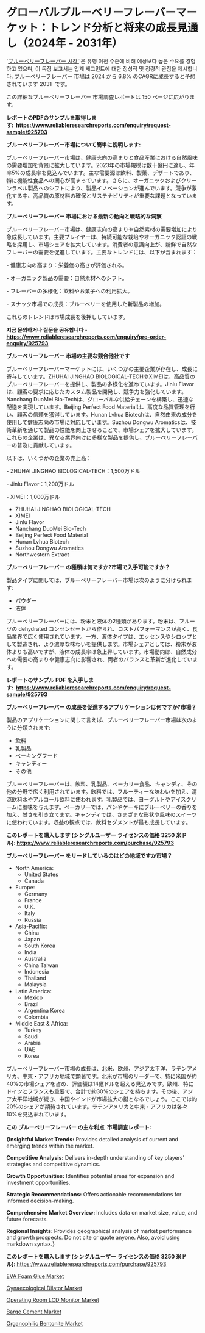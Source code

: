 <p><h1>グローバルブルーベリーフレーバーマーケット：トレンド分析と将来の成長見通し（2024年 - 2031年）</h1></p><p>'<a href="https://www.reliableresearchreports.com/blueberry-flavor-market-in-global-r925793?utm_campaign=110&utm_medium=36&utm_source=Github&utm_content=ia&utm_term=10112024&utm_id=blueberry-flavor">ブルーベリーフレーバー 시장'</a>'은 유행 이전 수준에 비해 예상보다 높은 수요를 경험하고 있으며, 이 독점 보고서는 업계 세그먼트에 대한 정성적 및 정량적 관점을 제시합니다. ブルーベリーフレーバー 市場は 2024 から 6.8% のCAGRに成長すると予想されています 2031&nbsp; です。</p>
<p>この詳細なブルーベリーフレーバー 市場調査レポートは 150 ページに広がります。</p>
<p><strong>レポートのPDFのサンプルを取得します</strong><strong>:&nbsp;&nbsp;<a href="https://www.reliableresearchreports.com/enquiry/request-sample/925793?utm_campaign=110&utm_medium=36&utm_source=Github&utm_content=ia&utm_term=10112024&utm_id=blueberry-flavor">https://www.reliableresearchreports.com/enquiry/request-sample/925793</a></strong></p>
<p><strong>ブルーベリーフレーバー市場について簡単に説明します:</strong></p>
<p><p>ブルーベリーフレーバー市場は、健康志向の高まりと食品産業における自然風味の需要増加を背景に拡大しています。2023年の市場規模は数十億円に達し、年率5%の成長率を見込んでいます。主な需要源は飲料、製菓、デザートであり、特に機能性食品への関心が高まっています。さらに、オーガニックおよびクリーンラベル製品へのシフトにより、製品イノベーションが進んでいます。競争が激化する中、高品質の原材料の確保とサステナビリティが重要な課題となっています。</p></p>
<p><strong>ブルーベリーフレーバー 市場における最新の動向と戦略的な洞察</strong></p>
<p><p>ブルーベリーフレーバー市場は、健康志向の高まりや自然素材の需要増加により急成長しています。主要プレイヤーは、持続可能な栽培やオーガニック認証の戦略を採用し、市場シェアを拡大しています。消費者の意識向上が、新鮮で自然なフレーバーの需要を促進しています。主要なトレンドには、以下が含まれます：</p><p>- 健康志向の高まり：栄養価の高さが評価される。</p><p>- オーガニック製品の需要：自然素材へのシフト。</p><p>- フレーバーの多様化：飲料やお菓子への利用拡大。</p><p>- スナック市場での成長：ブルーベリーを使用した新製品の増加。</p><p>これらのトレンドは市場成長を後押ししています。</p></p>
<p><strong>지금 문의하거나 질문을 공유합니다</strong><strong>&nbsp;</strong>-<strong><a href="https://www.reliableresearchreports.com/enquiry/pre-order-enquiry/925793?utm_campaign=110&utm_medium=36&utm_source=Github&utm_content=ia&utm_term=10112024&utm_id=blueberry-flavor">https://www.reliableresearchreports.com/enquiry/pre-order-enquiry/925793</a></strong></p>
<p><strong>ブルーベリーフレーバー 市場の主要な競合他社です</strong></p>
<p><p>ブルーベリーフレーバーマーケットには、いくつかの主要企業が存在し、成長に寄与しています。ZHUHAI JINGHAO BIOLOGICAL-TECHやXIMEIは、高品質のブルーベリーフレーバーを提供し、製品の多様化を進めています。Jinlu Flavorは、顧客の要求に応じたカスタム製品を開発し、競争力を強化しています。Nanchang DuoMei Bio-Techは、グローバルな供給チェーンを構築し、迅速な配送を実現しています。Beijing Perfect Food Materialは、高度な品質管理を行い、顧客の信頼を獲得しています。Hunan Lvhua Biotechは、自然由来の成分を使用して健康志向の市場に対応しています。Suzhou Dongwu Aromaticsは、技術革新を通じて製品の性能を向上させることで、市場シェアを拡大しています。これらの企業は、異なる業界向けに多様な製品を提供し、ブルーベリーフレーバーの普及に貢献しています。</p><p>以下は、いくつかの企業の売上高：</p><p>- ZHUHAI JINGHAO BIOLOGICAL-TECH：1,500万ドル</p><p>- Jinlu Flavor：1,200万ドル</p><p>- XIMEI：1,000万ドル</p></p>
<p><ul><li>ZHUHAI JINGHAO BIOLOGICAL-TECH</li><li>XIMEI</li><li>Jinlu Flavor</li><li>Nanchang DuoMei Bio-Tech</li><li>Beijing Perfect Food Material</li><li>Hunan Lvhua Biotech</li><li>Suzhou Dongwu Aromatics</li><li>Northwestern Extract</li></ul></p>
<p><strong>ブルーベリーフレーバー の種類は何ですか?市場で入手可能ですか？</strong></p>
<p>製品タイプに関しては、ブルーベリーフレーバー市場は次のように分けられます:</p>
<p><ul><li>パウダー</li><li>液体</li></ul></p>
<p><p>ブルーベリーフレーバーには、粉末と液体の2種類があります。粉末は、フルーツの dehydrated コンセンセートから作られ、コストパフォーマンスが高く、食品業界で広く使用されています。一方、液体タイプは、エッセンスやシロップとして製造され、より濃厚な味わいを提供します。市場シェアとしては、粉末が液体よりも高いですが、液体の成長率は急上昇しています。市場動向は、自然成分への需要の高まりや健康志向に影響され、両者のバランスと革新が進化しています。</p></p>
<p><strong>レポートのサンプル PDF を入手します:&nbsp;</strong><strong>&nbsp;<a href="https://www.reliableresearchreports.com/enquiry/request-sample/925793?utm_campaign=110&utm_medium=36&utm_source=Github&utm_content=ia&utm_term=10112024&utm_id=blueberry-flavor">https://www.reliableresearchreports.com/enquiry/request-sample/925793</a></strong></p>
<p><strong>ブルーベリーフレーバー の成長を促進するアプリケーションは何ですか?市場？</strong></p>
<p>製品のアプリケーションに関して言えば、ブルーベリーフレーバー市場は次のように分類されます:</p>
<p><ul><li>飲料</li><li>乳製品</li><li>ベーキングフード</li><li>キャンディー</li><li>その他</li></ul></p>
<p><p>ブルーベリーフレーバーは、飲料、乳製品、ベーカリー食品、キャンディ、その他の分野で広く利用されています。飲料では、フルーティーな味わいを加え、清涼飲料水やアルコール飲料に使われます。乳製品では、ヨーグルトやアイスクリームに風味を与えます。ベーカリーでは、パンやケーキにブルーベリーの香りを加え、甘さを引き立てます。キャンディでは、さまざまな形状や風味のスイーツに使われています。収益の観点では、飲料セグメントが最も成長しています。</p></p>
<p><strong>このレポートを購入します (シングルユーザー ライセンスの価格 3250 米ドル):</strong><strong>&nbsp;<a href="https://www.reliableresearchreports.com/purchase/925793?utm_campaign=110&utm_medium=36&utm_source=Github&utm_content=ia&utm_term=10112024&utm_id=blueberry-flavor">https://www.reliableresearchreports.com/purchase/925793</a></strong></p>
<p><strong>ブルーベリーフレーバー をリードしているのはどの地域ですか市場？</strong></p>
<p><ul>
    <li>
        North America:
        <ul>
            <li>United States</li>
            <li>Canada</li>
        </ul>
    </li>
    <li>
        Europe:
        <ul>
            <li>Germany</li>
            <li>France</li>
            <li>U.K.</li>
            <li>Italy</li>
            <li>Russia</li>
        </ul>
    </li>
    <li>
        Asia-Pacific:
        <ul>
            <li>China</li>
            <li>Japan</li>
            <li>South Korea</li>
            <li>India</li>
            <li>Australia</li>
            <li>China Taiwan</li>
            <li>Indonesia</li>
            <li>Thailand</li>
            <li>Malaysia</li>
        </ul>
    </li>
    <li>
        Latin America:
        <ul>
            <li>Mexico</li>
            <li>Brazil</li>
            <li>Argentina Korea</li>
            <li>Colombia</li>
        </ul>
    </li>
    <li>
        Middle East & Africa:
        <ul>
            <li>Turkey</li>
            <li>Saudi</li>
            <li>Arabia</li>
            <li>UAE</li>
            <li>Korea</li>
        </ul>
    </li>
    </ul></p>
<p><p>ブルーベリーフレーバー市場の成長は、北米、欧州、アジア太平洋、ラテンアメリカ、中東・アフリカ地域で顕著です。北米が市場のリーダーで、特に米国が約40%の市場シェアを占め、評価額は14億ドルを超える見込みです。欧州、特にドイツとフランスも重要で、合計で約30%のシェアを持ちます。その後、アジア太平洋地域が続き、中国やインドが市場拡大の鍵となるでしょう。ここでは約20%のシェアが期待されています。ラテンアメリカと中東・アフリカは各々10%を見込まれています。</p></p>
<p><strong>この ブルーベリーフレーバー の主な利点&nbsp; 市場調査レポート:</strong></p>
<p><strong>{Insightful Market Trends:</strong> Provides detailed analysis of current and emerging trends within the market.</p>
<p><strong>Competitive Analysis:</strong> Delivers in-depth understanding of key players' strategies and competitive dynamics.</p>
<p><strong>Growth Opportunities:</strong> Identifies potential areas for expansion and investment opportunities.</p>
<p><strong>Strategic Recommendations:</strong> Offers actionable recommendations for informed decision-making.</p>
<p><strong>Comprehensive Market Overview: </strong>Includes data on market size, value, and future forecasts.</p>
<p><strong>Regional Insights: </strong>Provides geographical analysis of market performance and growth prospects. Do not cite or quote anyone. Also, avoid using markdown syntax.}</p>
<p><strong>このレポートを購入します (シングルユーザー ライセンスの価格 3250 米ドル):&nbsp;</strong><a href="https://www.reliableresearchreports.com/purchase/925793?utm_campaign=110&utm_medium=36&utm_source=Github&utm_content=ia&utm_term=10112024&utm_id=blueberry-flavor">https://www.reliableresearchreports.com/purchase/925793</a></p>
<p><p><a href="https://github.com/alesiasc0na/Market-Research-Report-List-1/blob/main/eva-foam-glue-market.md?utm_campaign=110&utm_medium=36&utm_source=Github&utm_content=ia&utm_term=10112024&utm_id=blueberry-flavor">EVA Foam Glue Market</a></p><p><a href="https://issuu.com/reportprime-2/docs/gynaecological-dilator-market-size-_ccd74c1062ae95?utm_campaign=110&utm_medium=36&utm_source=Github&utm_content=ia&utm_term=10112024&utm_id=blueberry-flavor">Gynaecological Dilator Market</a></p><p><a href="https://issuu.com/reportprime-2/docs/operating-room-lcd-monitor-market-s_5195ce89d655e7?utm_campaign=110&utm_medium=36&utm_source=Github&utm_content=ia&utm_term=10112024&utm_id=blueberry-flavor">Operating Room LCD Monitor Market</a></p><p><a href="https://github.com/kathiestrine5ty/Market-Research-Report-List-1/blob/main/barge-cement-market.md?utm_campaign=110&utm_medium=36&utm_source=Github&utm_content=ia&utm_term=10112024&utm_id=blueberry-flavor">Barge Cement Market</a></p><p><a href="https://www.linkedin.com/pulse/pulse-organophilic-bentonite-rhythms-change-market-resonance-gzfcc?utm_campaign=110&utm_medium=36&utm_source=Github&utm_content=ia&utm_term=10112024&utm_id=blueberry-flavor">Organophilic Bentonite Market</a></p></p>
<p>&nbsp;</p>